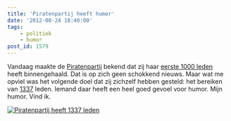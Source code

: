 ```yaml
---
title: 'Piratenpartij heeft humor'
date: '2012-08-24 18:40:00'
tags:
    - politiek
    - humor
post_id: 1579
---
```


Vandaag maakte de [Piratenpartij](http://www.piratenpartij.nl) bekend dat zij haar [eerste 1000 leden](http://www.piratenpartij.nl/blog/davidd/piratenpartij-haalt-eerste-1000-leden) heeft binnengehaald. Dat is op zich geen schokkend nieuws. Maar wat me opviel was het volgende doel dat zij zichzelf hebben gesteld: het bereiken van [1337](http://nl.wikipedia.org/wiki/Leet) leden. Iemand daar heeft een heel goed gevoel voor humor. Mijn humor. Vind ik.

[![Piratenpartij heeft 1337 leden](/wp-content/uploads/2012/08/pp1337leden.png "pp1337leden")](/wp-content/uploads/2012/08/pp1337leden.png)
